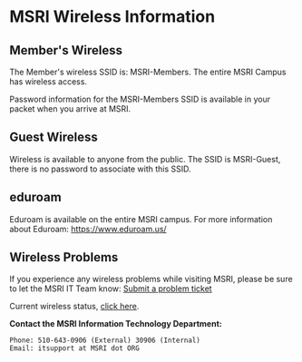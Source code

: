 # MSRI Wireless Information
## Member's Wireless
The Member's wireless SSID is: MSRI-Members. The entire MSRI Campus has wireless access.

Password information for the MSRI-Members SSID is available in your packet when you arrive at MSRI. 


## Guest Wireless
Wireless is available to anyone from the public. The SSID is MSRI-Guest, there is no password to associate with this SSID. 

## eduroam
Eduroam is available on the entire MSRI campus. For more information about Eduroam: <https://www.eduroam.us/>

## Wireless Problems

If you experience any wireless problems while visiting MSRI, please be sure to let the MSRI IT Team know: [Submit a problem ticket](https://msrihelpdesk.freshdesk.com/support/tickets/new)

Current wireless status, [click here](http://p4.meraki.com/network/MSRI).



**Contact the MSRI Information Technology Department:**

	Phone: 510-643-0906 (External) 30906 (Internal)
	Email: itsupport at MSRI dot ORG
